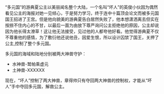 “多元国”的游典夏公主以美丽闻名整个大陆，一个名叫“坏人”的英俊小伙因为偶然看见公主的海报对她一见倾心，于是努力学习，终于连中十篇顶会论文而被多元国国王招进了王宫。但是他向貌美的游典夏告白居然失败了，他本想潇洒离去但实在按捺不住内心的不甘，以最后一面为由放下尊严询问公主拒绝他的原因，公主却说因为他长得太潦草！这让他无法接受，见过他的人都夸他好看。他觉得游典夏不仅不尊重他的感情，为了敷衍他还说他丑，因爱生恨，所以设计囚禁了国王，关押了公主,控制了整个多元国。

多元国的海域和陆地分别被两大神兽守护：

- 水神兽-鹫帕乘虚元
- 土神兽-XXXXXX


现在，“坏人”控制了两大神兽，章得帅只有夺回两大神兽的控制权，才能从“坏人”手中夺回多元国，解救公主。
